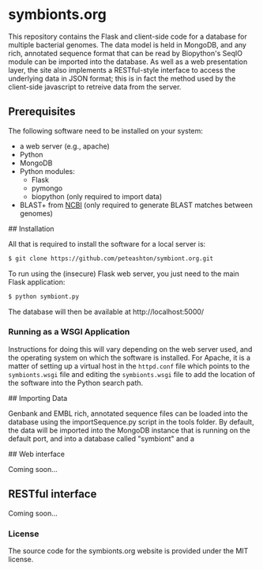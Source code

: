 # symbionts.org

This repository contains the Flask and client-side code for a database for multiple bacterial
genomes.  The data model is held in MongoDB, and any rich, annotated sequence format that can
be read by Biopython's SeqIO module can be imported into the database.  As well as a web
presentation layer, the site also implements a RESTful-style interface to access the underlying
data in JSON format; this is in fact the method used by the client-side javascript to retreive 
data from the server.

## Prerequisites

The following software need to be installed on your system:
* a web server (e.g., apache)
* Python
* MongoDB
* Python modules:
  * Flask
  * pymongo
  * biopython (only required to import data)
* BLAST+ from [NCBI](http://www.ncbi.nlm.nih.gov) (only required to generate BLAST matches between genomes)

## Installation

All that is required to install the software for a local server is:

```bash
$ git clone https://github.com/peteashton/symbiont.org.git
```

To run using the (insecure) Flask web server, you just need to the main Flask application:

```bash
$ python symbiont.py
```

The database will then be available at http://localhost:5000/

### Running as a WSGI Application

Instructions for doing this will vary depending on the web server used, and the operating system
on which the software is installed.  For Apache, it is a matter of setting up a virtual host in the 
`httpd.conf` file which points to the `symbionts.wsgi` file and editing the `symbionts.wsgi` 
file to add the location of the software into the Python search path.

## Importing Data

Genbank and EMBL rich, annotated sequence files can be loaded into the database using the importSequence.py 
script in the tools folder.  By default, the data will be imported into the MongoDB instance that is running
on the default port, and into a database called "symbiont" and a 

## Web interface

Coming soon...

## RESTful interface

Coming soon...

### License

The source code for the symbionts.org website is provided under the MIT license.
